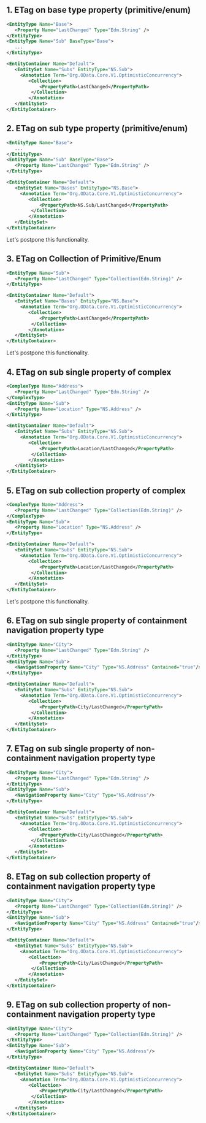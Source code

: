 
## 1. ETag on base type property (primitive/enum)

```xml
<EntityType Name="Base">
   <Property Name="LastChanged" Type="Edm.String" />
</EntityType>
<EntityType Name="Sub" BaseType="Base">
   ...
</EntityType>

<EntityContainer Name="Default">
   <EntitySet Name="Subs" EntityType="NS.Sub">
     <Annotation Term="Org.OData.Core.V1.OptimisticConcurrency">
        <Collection>
            <PropertyPath>LastChanged</PropertyPath>
         </Collection>
        </Annotation>
   </EntitySet>
</EntityContainer>
```

## 2. ETag on sub type property (primitive/enum) 

```xml
<EntityType Name="Base">
   ...
</EntityType>
<EntityType Name="Sub" BaseType="Base">
   <Property Name="LastChanged" Type="Edm.String" />
</EntityType>

<EntityContainer Name="Default">
   <EntitySet Name="Bases" EntityType="NS.Base">
     <Annotation Term="Org.OData.Core.V1.OptimisticConcurrency">
        <Collection>
            <PropertyPath>NS.Sub/LastChanged</PropertyPath>
         </Collection>
        </Annotation>
   </EntitySet>
</EntityContainer>
```

Let's postpone this functionality.

## 3. ETag on Collection of Primitive/Enum

```xml
<EntityType Name="Sub">
   <Property Name="LastChanged" Type="Collection(Edm.String)" />
</EntityType>

<EntityContainer Name="Default">
   <EntitySet Name="Bases" EntityType="NS.Base">
     <Annotation Term="Org.OData.Core.V1.OptimisticConcurrency">
        <Collection>
            <PropertyPath>LastChanged</PropertyPath>
         </Collection>
        </Annotation>
   </EntitySet>
</EntityContainer>
```
Let's postpone this functionality.

## 4. ETag on sub single property of complex

```xml
<ComplexType Name="Address">
   <Property Name="LastChanged" Type="Edm.String" />
</ComplexType>
<EntityType Name="Sub">
   <Property Name="Location" Type="NS.Address" />
</EntityType>

<EntityContainer Name="Default">
   <EntitySet Name="Subs" EntityType="NS.Sub">
     <Annotation Term="Org.OData.Core.V1.OptimisticConcurrency">
        <Collection>
            <PropertyPath>Location/LastChanged</PropertyPath>
         </Collection>
        </Annotation>
   </EntitySet>
</EntityContainer>
```

## 5. ETag on sub collection property of complex

```xml
<ComplexType Name="Address">
   <Property Name="LastChanged" Type="Collection(Edm.String)" />
</ComplexType>
<EntityType Name="Sub">
   <Property Name="Location" Type="NS.Address" />
</EntityType>

<EntityContainer Name="Default">
   <EntitySet Name="Subs" EntityType="NS.Sub">
     <Annotation Term="Org.OData.Core.V1.OptimisticConcurrency">
        <Collection>
            <PropertyPath>Location/LastChanged</PropertyPath>
         </Collection>
        </Annotation>
   </EntitySet>
</EntityContainer>
```

Let's postpone this functionality.

## 6. ETag on sub single property of containment navigation property type

```xml
<EntityType Name="City">
   <Property Name="LastChanged" Type="Edm.String" />
</EntityType>
<EntityType Name="Sub">
   <NavigationProperty Name="City" Type="NS.Address" Contained="true"/>
</EntityType>

<EntityContainer Name="Default">
   <EntitySet Name="Subs" EntityType="NS.Sub">
     <Annotation Term="Org.OData.Core.V1.OptimisticConcurrency">
        <Collection>
            <PropertyPath>City/LastChanged</PropertyPath>
         </Collection>
        </Annotation>
   </EntitySet>
</EntityContainer>
```

## 7. ETag on sub single property of non-containment navigation property type

```xml
<EntityType Name="City">
   <Property Name="LastChanged" Type="Edm.String" />
</EntityType>
<EntityType Name="Sub">
   <NavigationProperty Name="City" Type="NS.Address"/>
</EntityType>

<EntityContainer Name="Default">
   <EntitySet Name="Subs" EntityType="NS.Sub">
     <Annotation Term="Org.OData.Core.V1.OptimisticConcurrency">
        <Collection>
            <PropertyPath>City/LastChanged</PropertyPath>
         </Collection>
        </Annotation>
   </EntitySet>
</EntityContainer>
```

## 8. ETag on sub collection property of containment navigation property type

```xml
<EntityType Name="City">
   <Property Name="LastChanged" Type="Collection(Edm.String)" />
</EntityType>
<EntityType Name="Sub">
   <NavigationProperty Name="City" Type="NS.Address" Contained="true"/>
</EntityType>

<EntityContainer Name="Default">
   <EntitySet Name="Subs" EntityType="NS.Sub">
     <Annotation Term="Org.OData.Core.V1.OptimisticConcurrency">
        <Collection>
            <PropertyPath>City/LastChanged</PropertyPath>
         </Collection>
        </Annotation>
   </EntitySet>
</EntityContainer>
```

## 9. ETag on sub collection property of non-containment navigation property type

```xml
<EntityType Name="City">
   <Property Name="LastChanged" Type="Collection(Edm.String)" />
</EntityType>
<EntityType Name="Sub">
   <NavigationProperty Name="City" Type="NS.Address"/>
</EntityType>

<EntityContainer Name="Default">
   <EntitySet Name="Subs" EntityType="NS.Sub">
     <Annotation Term="Org.OData.Core.V1.OptimisticConcurrency">
        <Collection>
            <PropertyPath>City/LastChanged</PropertyPath>
         </Collection>
        </Annotation>
   </EntitySet>
</EntityContainer>
```
